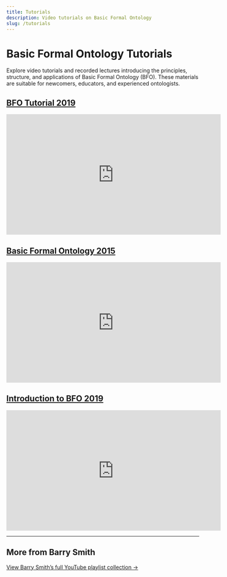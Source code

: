 ```yaml
---
title: Tutorials
description: Video tutorials on Basic Formal Ontology
slug: /tutorials
---
```


# Basic Formal Ontology Tutorials

Explore video tutorials and recorded lectures introducing the principles, structure, and applications of Basic Formal Ontology (BFO). These materials are suitable for newcomers, educators, and experienced ontologists.

## [BFO Tutorial 2019](https://www.youtube.com/playlist?list=PLyngZgIl3WTj6tWcypTLpCnYXu6o93kD4)

<iframe width="560" height="315" 
src="https://www.youtube.com/embed/videoseries?list=PLyngZgIl3WTj6tWcypTLpCnYXu6o93kD4" 
title="BFO Tutorial 2019" 
frameborder="0" allowfullscreen>
</iframe>

## [Basic Formal Ontology 2015](https://www.youtube.com/playlist?list=PLyngZgIl3WTgpQlxM6mUj8IVz3_ybyICm)

<iframe width="560" height="315" 
src="https://www.youtube.com/embed/videoseries?list=PLyngZgIl3WTgpQlxM6mUj8IVz3_ybyICm" 
title="Basic Formal Ontology 2015" 
frameborder="0" allowfullscreen>
</iframe>

## [Introduction to BFO 2019](https://www.youtube.com/playlist?list=PLyngZgIl3WTg5f36E7r3W5px_58OOWE5I)

<iframe width="560" height="315" 
src="https://www.youtube.com/embed/videoseries?list=PLyngZgIl3WTg5f36E7r3W5px_58OOWE5I" 
title="Introduction to BFO 2019" 
frameborder="0" allowfullscreen>
</iframe>

---

## More from Barry Smith

[View Barry Smith’s full YouTube playlist collection →](https://www.youtube.com/user/hxo3nql/playlists)
